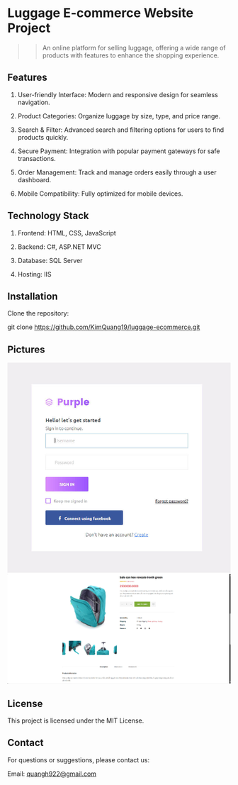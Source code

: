 # Luggage E-commerce Website Project

>> An online platform for selling luggage, offering a wide range of products with features to enhance the shopping experience.

## Features

1. User-friendly Interface: Modern and responsive design for seamless navigation.

2. Product Categories: Organize luggage by size, type, and price range.

3. Search & Filter: Advanced search and filtering options for users to find products quickly.

4. Secure Payment: Integration with popular payment gateways for safe transactions.

5. Order Management: Track and manage orders easily through a user dashboard.

6. Mobile Compatibility: Fully optimized for mobile devices.

## Technology Stack

1. Frontend: HTML, CSS, JavaScript 

2. Backend: C#, ASP.NET MVC

3. Database: SQL Server

4. Hosting: IIS

## Installation

Clone the repository:

git clone https://github.com/KimQuang19/luggage-ecommerce.git

## Pictures
![example](admin.jpg)
![example](chitiet.jpg)

## License

This project is licensed under the MIT License.

## Contact

For questions or suggestions, please contact us:

Email: quangh922@gmail.com

